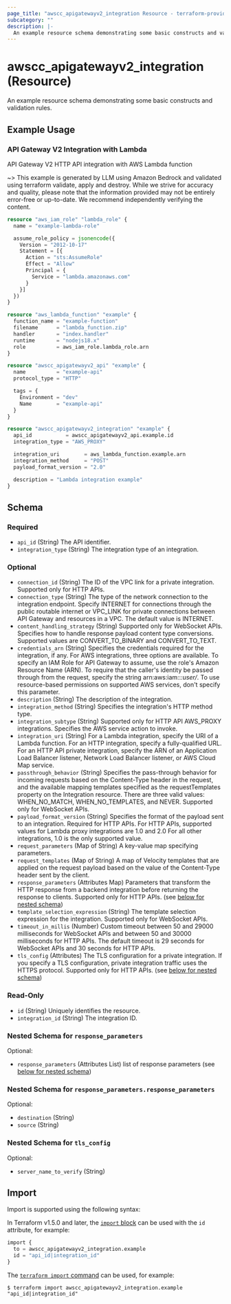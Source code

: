```yaml
---
page_title: "awscc_apigatewayv2_integration Resource - terraform-provider-awscc"
subcategory: ""
description: |-
  An example resource schema demonstrating some basic constructs and validation rules.
---
```


# awscc_apigatewayv2_integration (Resource)

An example resource schema demonstrating some basic constructs and validation rules.

## Example Usage

### API Gateway V2 Integration with Lambda
API Gateway V2 HTTP API integration with AWS Lambda function

~> This example is generated by LLM using Amazon Bedrock and validated using terraform validate, apply and destroy. While we strive for accuracy and quality, please note that the information provided may not be entirely error-free or up-to-date. We recommend independently verifying the content.

```terraform
resource "aws_iam_role" "lambda_role" {
  name = "example-lambda-role"

  assume_role_policy = jsonencode({
    Version = "2012-10-17"
    Statement = [{
      Action = "sts:AssumeRole"
      Effect = "Allow"
      Principal = {
        Service = "lambda.amazonaws.com"
      }
    }]
  })
}

resource "aws_lambda_function" "example" {
  function_name = "example-function"
  filename      = "lambda_function.zip"
  handler       = "index.handler"
  runtime       = "nodejs18.x"
  role          = aws_iam_role.lambda_role.arn
}

resource "awscc_apigatewayv2_api" "example" {
  name          = "example-api"
  protocol_type = "HTTP"

  tags = {
    Environment = "dev"
    Name        = "example-api"
  }
}

resource "awscc_apigatewayv2_integration" "example" {
  api_id           = awscc_apigatewayv2_api.example.id
  integration_type = "AWS_PROXY"

  integration_uri        = aws_lambda_function.example.arn
  integration_method     = "POST"
  payload_format_version = "2.0"

  description = "Lambda integration example"
}
```

<!-- schema generated by tfplugindocs -->
## Schema

### Required

- `api_id` (String) The API identifier.
- `integration_type` (String) The integration type of an integration.

### Optional

- `connection_id` (String) The ID of the VPC link for a private integration. Supported only for HTTP APIs.
- `connection_type` (String) The type of the network connection to the integration endpoint. Specify INTERNET for connections through the public routable internet or VPC_LINK for private connections between API Gateway and resources in a VPC. The default value is INTERNET.
- `content_handling_strategy` (String) Supported only for WebSocket APIs. Specifies how to handle response payload content type conversions. Supported values are CONVERT_TO_BINARY and CONVERT_TO_TEXT.
- `credentials_arn` (String) Specifies the credentials required for the integration, if any. For AWS integrations, three options are available. To specify an IAM Role for API Gateway to assume, use the role's Amazon Resource Name (ARN). To require that the caller's identity be passed through from the request, specify the string arn:aws:iam::*:user/*. To use resource-based permissions on supported AWS services, don't specify this parameter.
- `description` (String) The description of the integration.
- `integration_method` (String) Specifies the integration's HTTP method type.
- `integration_subtype` (String) Supported only for HTTP API AWS_PROXY integrations. Specifies the AWS service action to invoke.
- `integration_uri` (String) For a Lambda integration, specify the URI of a Lambda function. For an HTTP integration, specify a fully-qualified URL. For an HTTP API private integration, specify the ARN of an Application Load Balancer listener, Network Load Balancer listener, or AWS Cloud Map service.
- `passthrough_behavior` (String) Specifies the pass-through behavior for incoming requests based on the Content-Type header in the request, and the available mapping templates specified as the requestTemplates property on the Integration resource. There are three valid values: WHEN_NO_MATCH, WHEN_NO_TEMPLATES, and NEVER. Supported only for WebSocket APIs.
- `payload_format_version` (String) Specifies the format of the payload sent to an integration. Required for HTTP APIs. For HTTP APIs, supported values for Lambda proxy integrations are 1.0 and 2.0 For all other integrations, 1.0 is the only supported value.
- `request_parameters` (Map of String) A key-value map specifying parameters.
- `request_templates` (Map of String) A map of Velocity templates that are applied on the request payload based on the value of the Content-Type header sent by the client.
- `response_parameters` (Attributes Map) Parameters that transform the HTTP response from a backend integration before returning the response to clients. Supported only for HTTP APIs. (see [below for nested schema](#nestedatt--response_parameters))
- `template_selection_expression` (String) The template selection expression for the integration. Supported only for WebSocket APIs.
- `timeout_in_millis` (Number) Custom timeout between 50 and 29000 milliseconds for WebSocket APIs and between 50 and 30000 milliseconds for HTTP APIs. The default timeout is 29 seconds for WebSocket APIs and 30 seconds for HTTP APIs.
- `tls_config` (Attributes) The TLS configuration for a private integration. If you specify a TLS configuration, private integration traffic uses the HTTPS protocol. Supported only for HTTP APIs. (see [below for nested schema](#nestedatt--tls_config))

### Read-Only

- `id` (String) Uniquely identifies the resource.
- `integration_id` (String) The integration ID.

<a id="nestedatt--response_parameters"></a>
### Nested Schema for `response_parameters`

Optional:

- `response_parameters` (Attributes List) list of response parameters (see [below for nested schema](#nestedatt--response_parameters--response_parameters))

<a id="nestedatt--response_parameters--response_parameters"></a>
### Nested Schema for `response_parameters.response_parameters`

Optional:

- `destination` (String)
- `source` (String)



<a id="nestedatt--tls_config"></a>
### Nested Schema for `tls_config`

Optional:

- `server_name_to_verify` (String)

## Import

Import is supported using the following syntax:

In Terraform v1.5.0 and later, the [`import` block](https://developer.hashicorp.com/terraform/language/import) can be used with the `id` attribute, for example:

```terraform
import {
  to = awscc_apigatewayv2_integration.example
  id = "api_id|integration_id"
}
```

The [`terraform import` command](https://developer.hashicorp.com/terraform/cli/commands/import) can be used, for example:

```shell
$ terraform import awscc_apigatewayv2_integration.example "api_id|integration_id"
```
